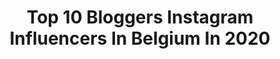 ---
title: Top 10 Bloggers Instagram Influencers In Belgium In 2020
description: >-
  Find top bloggers Instagram influencers in Belgium in 2020. Most popular hashtags: #belgianblogger #ootd #fashion #outfit.
platform: Instagram
profiles:
  - username: "ariacous"
    fullname: >-
      Ariane
    location: "Belgium"
    followers: 5573
    engagement: 1317
    commentsToLikes: 0.097420
    avatar: "https://scontent-lhr8-1.cdninstagram.com/v/t51.2885-19/s320x320/92530277_1978719468919835_4192043730510807040_n.jpg?_nc_ht=scontent-lhr8-1.cdninstagram.com&_nc_ohc=dumVazZIVCUAX8ZgDqf&oh=40ce6152ce66fbd33bd8eaf24529840a&oe=5EBB73CB"
    verified: false
    hashtags: "#reusable, #love, #hemphydration, #dwwatch"
  - username: "yasminevandenmeersch"
    fullname: >-
      YASMINE | Fashion & Lifestyle
    location: "Belgium"
    followers: 3467
    engagement: 2364
    commentsToLikes: 0.235661
    avatar: "https://scontent-ams4-1.cdninstagram.com/v/t51.2885-19/s320x320/49356884_230502791227000_8209498629577113600_n.jpg?_nc_ht=scontent-ams4-1.cdninstagram.com&_nc_ohc=FqtvEUMY8tAAX9pF4Li&oh=10c429a9eb692beae8a2cce7e0f2affc&oe=5EB8F4CB"
    verified: false
    hashtags: "#smile, #influaddict, #look, #sunny"
  - username: "thesparkleflake"
    fullname: >-
      Amandine
    location: "Belgium"
    followers: 17031
    engagement: 235
    commentsToLikes: 0.141489
    avatar: "https://scontent-dus1-1.cdninstagram.com/v/t51.2885-19/s320x320/79194649_501055327175631_950820615902724096_n.jpg?_nc_ht=scontent-dus1-1.cdninstagram.com&_nc_ohc=XYhXO-BatrkAX9wXLb3&oh=da1d842037ca390c4ae792d54c741331&oe=5E7A3E6F"
    verified: false
    hashtags: "#contest, #concours, #giveaway, #goodluck"
  - username: "ruxandraioana"
    fullname: >-
      ♥ RUX ♥ 🦂
    location: "Belgium"
    followers: 42248
    engagement: 330
    commentsToLikes: 0.095709
    avatar: "https://scontent-ams4-1.cdninstagram.com/v/t51.2885-19/s320x320/74876694_2485431391712550_6878670607383265280_n.jpg?_nc_ht=scontent-ams4-1.cdninstagram.com&_nc_ohc=U2xoBrV37SIAX9jGzSx&oh=90644d658bc406e539d20de46dbeeb74&oe=5EBC545B"
    verified: false
    hashtags: "#todaysoutfit, #swimmingpool, #offshoulder, #confinementcreatif"
  - username: "mathildehaenen"
    fullname: >-
      Mathilde Haenen
    location: "Belgium"
    followers: 15889
    engagement: 229
    commentsToLikes: 0.078880
    avatar: "https://scontent-lhr8-1.cdninstagram.com/v/t51.2885-19/s320x320/84451869_142698290123957_1602885286675611648_n.jpg?_nc_ht=scontent-lhr8-1.cdninstagram.com&_nc_ohc=CGPpTF8q2pEAX8Sgd19&oh=4ddcaf12103f57c3b247e5a0c89d87a0&oe=5EBA49DD"
    verified: false
    hashtags: "#outfitoftheday, #fashion, #atthemoxy, #styleinspo"
  - username: "thewildgirlblog"
    fullname: >-
      VANESSA  🐯 THEWILDGIRL
    location: "Belgium"
    followers: 29601
    engagement: 299
    commentsToLikes: 0.026534
    avatar: "https://scontent-ams4-1.cdninstagram.com/v/t51.2885-19/s320x320/81931979_488629295379578_2608020196442505216_n.jpg?_nc_ht=scontent-ams4-1.cdninstagram.com&_nc_ohc=gbVP0BAlpC0AX9Co5S3&oh=988a0d5b00e70299328758c95e076520&oe=5EB923B0"
    verified: false
    hashtags: "#quequelqunmesauve, #upcycling, #ohanami, #japan2020"
  - username: "lafilleagateaux"
    fullname: >-
      Kristel - Travel Blogger
    location: "Belgium"
    followers: 33522
    engagement: 164
    commentsToLikes: 0.057149
    avatar: "https://scontent-ams4-1.cdninstagram.com/v/t51.2885-19/s320x320/14240917_1168264733245215_1331642196_a.jpg?_nc_ht=scontent-ams4-1.cdninstagram.com&_nc_ohc=qkPf94x_krQAX9-bSCB&oh=a4880c41c219c557a7816d7cde9ee8e2&oe=5EBA1C9E"
    verified: false
    hashtags: "#igersbrussels, #kikolips, #uccle, #collab"
  - username: "sophyfantasy"
    fullname: >-
      🆂🅾🅿🅷🅸🅴 ♡
    location: "Belgium"
    followers: 6804
    engagement: 503
    commentsToLikes: 0.087377
    avatar: "https://scontent-bos3-1.cdninstagram.com/v/t51.2885-19/s320x320/72608238_831867267247839_2686396834129117184_n.jpg?_nc_ht=scontent-bos3-1.cdninstagram.com&_nc_ohc=swr6YQcUHQcAX8JKlLf&oh=20528cf342d61a52dbfa0095bf075438&oe=5EBB3A06"
    verified: false
    hashtags: "#standprive, #gualaplook, #teddy, #legrascestlavie"
  - username: "annickverschueren"
    fullname: >-
      Annick @ MinnieMie
    location: "Belgium"
    followers: 5964
    engagement: 399
    commentsToLikes: 0.085664
    avatar: "https://scontent-lhr8-1.cdninstagram.com/v/t51.2885-19/s320x320/47690533_2260884760600003_6937956184158633984_n.jpg?_nc_ht=scontent-lhr8-1.cdninstagram.com&_nc_ohc=FaBgNKRmljEAX_gBesb&oh=55476471b231c5561f2a7a7f136cafa3&oe=5EB86979"
    verified: false
    hashtags: "#eloisestrikesapose, #ranonkel, #breieenseentrui, #breakingthepattern"
  - username: "idoitmyself.be"
    fullname: >-
      Céline - I Do It Myself
    location: "Belgium"
    followers: 34738
    engagement: 356
    commentsToLikes: 0.116387
    avatar: "https://scontent-lhr8-1.cdninstagram.com/v/t51.2885-19/s320x320/49858074_1151901208300199_7707418331359215616_n.jpg?_nc_ht=scontent-lhr8-1.cdninstagram.com&_nc_ohc=Qf7-kdsNQSUAX8lLkZ3&oh=f139a21c0cc953314a96664fb1c96f0d&oe=5EB90A5D"
    verified: false
    hashtags: "#planthoarder, #greeninteriors, #restezchezvous, #blogbelge"
---
